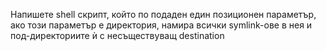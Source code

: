 Напишете shell скрипт, който по подаден един позиционен параметър, ако този параметър
е директория, намира всички symlink-ове в нея и под-директориите ѝ с несъществуващ destination
